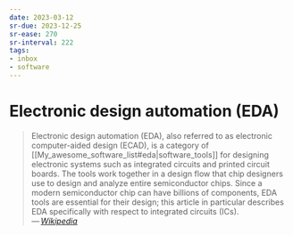 ```yaml
---
date: 2023-03-12
sr-due: 2023-12-25
sr-ease: 270
sr-interval: 222
tags:
- inbox
- software
---
```


# Electronic design automation (EDA)

> Electronic design automation (EDA), also referred to as electronic
> computer-aided design (ECAD), is a category of
> [[My_awesome_software_list#eda|software_tools]] for designing electronic
> systems such as integrated circuits and printed circuit boards. The tools work
> together in a design flow that chip designers use to design and analyze entire
> semiconductor chips. Since a modern semiconductor chip can have billions of
> components, EDA tools are essential for their design; this article in
> particular describes EDA specifically with respect to integrated circuits
> (ICs).\
> — <cite>[Wikipedia](https://en.wikipedia.org/wiki/Electronic_design_automation)</cite>
